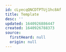 ```yaml
---
id: cLyecqQNCDTPTUj1hc8Af
title: Template
desc: ''
updated: 1640926886447
created: 1640926788373
source:
  firstHeard: null
  origin: null
---
```


